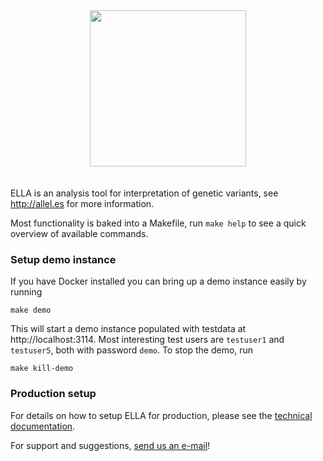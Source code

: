 <div align="center" style="padding-bottom: 20px">
  <a href="http://allel.es">
    <img width="250px" style="border: 0;" src="https://gitlab.com/alleles/ella/raw/dev/docs/logo_blue.svg"/>
  </a>
</div>


ELLA is an analysis tool for interpretation of genetic variants, see http://allel.es for more information.

Most functionality is baked into a Makefile, run `make help` to see a quick overview of available commands.

### Setup demo instance

If you have Docker installed you can bring up a demo instance easily by running

```
make demo
```

This will start a demo instance populated with testdata at http://localhost:3114.
Most interesting test users are `testuser1` and `testuser5`, both with password `demo`.
To stop the demo, run

```
make kill-demo
```

### Production setup

For details on how to setup ELLA for production, please see the [technical documentation](http://allel.es/docs/).

For support and suggestions, [send us an e-mail](ma&#105;lt&#111;&#58;&#101;%6&#67;la&#37;2&#68;s&#117;pport&#64;m&#101;&#100;i&#115;&#105;&#110;&#46;%75i%&#54;F&#46;n%&#54;F)!
